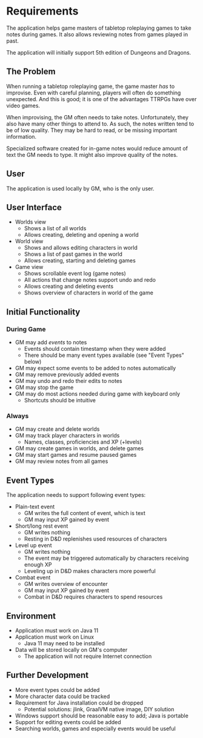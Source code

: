 # Requirements
The application helps game masters of tabletop roleplaying games to take notes
during games. It also allows reviewing notes from games played in past.

The application will initially support 5th edition of Dungeons and Dragons.

## The Problem
When running a tabletop roleplaying game, the game master *has* to improvise.
Even with careful planning, players will often do something unexpected. And
this is good; it is one of the advantages TTRPGs have over video games.

When improvising, the GM often needs to take notes. Unfortunately, they also
have many other things to attend to. As such, the notes written tend to be of
low quality. They may be hard to read, or be missing important information.

Specialized software created for in-game notes would reduce amount of
text the GM needs to type. It might also improve quality of the notes.

## User
The application is used locally by GM, who is the only user.

## User Interface
* Worlds view
  * Shows a list of all worlds
  * Allows creating, deleting and opening a world
* World view
  * Shows and allows editing characters in world
  * Shows a list of past games in the world
  * Allows creating, starting and deleting games
* Game view
  * Shows scrollable event log (game notes)
  * All actions that change notes support undo and redo
  * Allows creating and deleting events
  * Shows overview of characters in world of the game

## Initial Functionality

### During Game
* GM may add *events* to notes
  * Events should contain timestamp when they were added
  * There should be many event types available (see "Event Types" below)
* GM may expect some events to be added to notes automatically
* GM may remove previously added events
* GM may undo and redo their edits to notes
* GM may stop the game
* GM may do most actions needed during game with keyboard only
  * Shortcuts should be intuitive

### Always
* GM may create and delete worlds
* GM may track player characters in worlds
  * Names, classes, proficiencies and XP (+levels)
* GM may create games in worlds, and delete games
* GM may start games and resume paused games
* GM may review notes from all games

## Event Types
The application needs to support following event types:
* Plain-text event
  * GM writes the full content of event, which is text
  * GM may input XP gained by event
* Short/long rest event
  * GM writes nothing
  * Resting in D&D replenishes used resources of characters
* Level up event
  * GM writes nothing
  * The event may be triggered automatically by characters receiving enough XP
  * Leveling up in D&D makes characters more powerful
* Combat event
  * GM writes overview of encounter
  * GM may input XP gained by event
  * Combat in D&D requires characters to spend resources

## Environment
* Application must work on Java 11
* Application must work on Linux
  * Java 11 may need to be installed
* Data will be stored locally on GM's computer
  * The application will not require Internet connection

## Further Development
* More event types could be added
* More character data could be tracked
* Requirement for Java installation could be dropped
  * Potential solutions: jlink, GraalVM native image, DIY solution
* Windows support should be reasonable easy to add; Java is portable
* Support for editing events could be added
* Searching worlds, games and especially events would be useful